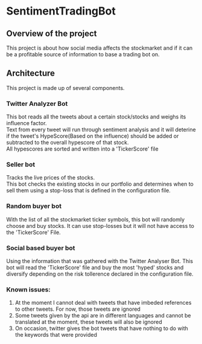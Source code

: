 # SentimentTradingBot
## Overview of the project
This project is about how social media affects the stockmarket and if it can be a profitable source of information to base a trading bot on.

## Architecture  
This project is made up of several components. 

### Twitter Analyzer Bot
This bot reads all the tweets about a certain stock/stocks and weighs its influence factor.\
Text from every tweet will run through sentiment analysis and it will deterine if the tweet's HypeScore(Based on the influence) should be added or subtracted to the overall hypescore of that stock.\
All hypescores are sorted and written into a 'TickerScore' file 

### Seller bot   
Tracks the live prices of the stocks. \
This bot checks the existing stocks in our portfolio and determines when to sell them using a stop-loss that is defined in the configuration file.

### Random buyer bot
With the list of all the stockmarket ticker symbols, this bot will randomly choose and buy stocks. It can use stop-losses but it will not have access to the 'TickerScore' File.

### Social based buyer bot
Using the information that was gathered with the Twitter Analyser Bot. This bot will read the 'TickerScore' file and buy the most 'hyped' stocks and diversify depending on the risk tollerence declared in the configuration file.





### Known issues:
1. At the moment I cannot deal with tweets that have imbeded references to other tweets. For now, those tweets are ignored
2. Some tweets given by the api are in different languages and cannot be translated at the moment, these tweets will also be ignored
3. On occasion, twitter gives the bot tweets that have nothing to do with the keywords that were provided